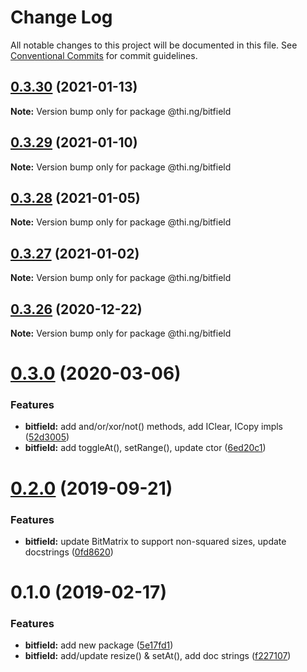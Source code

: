 # Change Log

All notable changes to this project will be documented in this file.
See [Conventional Commits](https://conventionalcommits.org) for commit guidelines.

## [0.3.30](https://github.com/thi-ng/umbrella/compare/@thi.ng/bitfield@0.3.29...@thi.ng/bitfield@0.3.30) (2021-01-13)

**Note:** Version bump only for package @thi.ng/bitfield





## [0.3.29](https://github.com/thi-ng/umbrella/compare/@thi.ng/bitfield@0.3.28...@thi.ng/bitfield@0.3.29) (2021-01-10)

**Note:** Version bump only for package @thi.ng/bitfield





## [0.3.28](https://github.com/thi-ng/umbrella/compare/@thi.ng/bitfield@0.3.27...@thi.ng/bitfield@0.3.28) (2021-01-05)

**Note:** Version bump only for package @thi.ng/bitfield





## [0.3.27](https://github.com/thi-ng/umbrella/compare/@thi.ng/bitfield@0.3.26...@thi.ng/bitfield@0.3.27) (2021-01-02)

**Note:** Version bump only for package @thi.ng/bitfield





## [0.3.26](https://github.com/thi-ng/umbrella/compare/@thi.ng/bitfield@0.3.25...@thi.ng/bitfield@0.3.26) (2020-12-22)

**Note:** Version bump only for package @thi.ng/bitfield





# [0.3.0](https://github.com/thi-ng/umbrella/compare/@thi.ng/bitfield@0.2.8...@thi.ng/bitfield@0.3.0) (2020-03-06)


### Features

* **bitfield:** add and/or/xor/not() methods, add IClear, ICopy impls ([52d3005](https://github.com/thi-ng/umbrella/commit/52d3005281c90b89d41d3b2504e3eb47cafa6e03))
* **bitfield:** add toggleAt(), setRange(), update ctor ([6ed20c1](https://github.com/thi-ng/umbrella/commit/6ed20c13768fe3bdd38990ee79c865a13775fc2d))





# [0.2.0](https://github.com/thi-ng/umbrella/compare/@thi.ng/bitfield@0.1.12...@thi.ng/bitfield@0.2.0) (2019-09-21)

### Features

* **bitfield:** update BitMatrix to support non-squared sizes, update docstrings ([0fd8620](https://github.com/thi-ng/umbrella/commit/0fd8620))

# 0.1.0 (2019-02-17)

### Features

* **bitfield:** add new package ([5e17fd1](https://github.com/thi-ng/umbrella/commit/5e17fd1))
* **bitfield:** add/update resize() & setAt(), add doc strings ([f227107](https://github.com/thi-ng/umbrella/commit/f227107))
